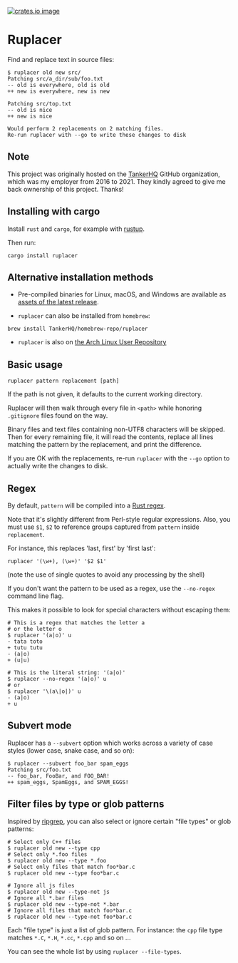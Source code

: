 [![crates.io image](https://img.shields.io/crates/v/ruplacer.svg)](https://crates.io/crates/ruplacer)

# Ruplacer

Find and replace text in source files:

```
$ ruplacer old new src/
Patching src/a_dir/sub/foo.txt
-- old is everywhere, old is old
++ new is everywhere, new is new

Patching src/top.txt
-- old is nice
++ new is nice

Would perform 2 replacements on 2 matching files.
Re-run ruplacer with --go to write these changes to disk
```

## Note

This project was originally hosted on the
[TankerHQ](https://github.com/TankerHQ) GitHub organization, which was
my employer from 2016 to 2021. They kindly agreed to give me back ownership
of this project. Thanks!


## Installing with cargo

Install `rust` and `cargo`, for example with [rustup](https://rustup.rs/).

Then run:

```
cargo install ruplacer
```

## Alternative installation methods

* Pre-compiled binaries for Linux, macOS, and Windows are available as [assets of the latest release](
https://github.com/dmerejkowsky/ruplacer/releases/tag/v0.8.0).

* `ruplacer` can also be installed from `homebrew`:

```
brew install TankerHQ/homebrew-repo/ruplacer
```

* `ruplacer` is also on [the Arch Linux User Repository](https://aur.archlinux.org/packages/ruplacer/)

## Basic usage

```
ruplacer pattern replacement [path]
```

If the path is not given, it defaults to the current working directory.

Ruplacer will then walk through every file in `<path>` while honoring `.gitignore` files found on the way.

Binary files and text files containing non-UTF8 characters will be skipped. Then for
every remaining file, it will read the contents, replace all lines matching the
pattern by the replacement, and print the difference.

If you are OK with the replacements, re-run `ruplacer` with the `--go` option to actually write the changes to disk.

## Regex

By default, `pattern` will be compiled into a [Rust regex](https://docs.rs/regex/1.0.5/regex/).

Note that it's slightly different from Perl-style regular expressions. Also, you must use `$1`, `$2` to reference
groups captured from `pattern` inside `replacement`.

For instance, this replaces 'last, first' by 'first last':

```
ruplacer '(\w+), (\w+)' '$2 $1'
```

(note the use of single quotes to avoid any processing by the shell)


If you don't want the pattern to be used as a regex, use the `--no-regex` command line flag.

This makes it possible to look for special characters without escaping them:

```
# This is a regex that matches the letter a
# or the letter o
$ ruplacer '(a|o)' u
- tata toto
+ tutu tutu
- (a|o)
+ (u|u)

# This is the literal string: '(a|o)'
$ ruplacer --no-regex '(a|o)' u
# or
$ ruplacer '\(a\|o|)' u
- (a|o)
+ u

```


## Subvert mode

Ruplacer has a `--subvert` option which works across a variety of case styles (lower case, snake case, and so on):

```
$ ruplacer --subvert foo_bar spam_eggs
Patching src/foo.txt
-- foo_bar, FooBar, and FOO_BAR!
++ spam_eggs, SpamEggs, and SPAM_EGGS!
```

## Filter files by type or glob patterns

Inspired by [ripgrep](https://github.com/BurntSushi/ripgrep), you can also select or ignore certain "file types" or glob patterns:

```
# Select only C++ files
$ ruplacer old new --type cpp
# Select only *.foo files
$ ruplacer old new --type *.foo
# Select only files that match foo*bar.c
$ ruplacer old new --type foo*bar.c

# Ignore all js files
$ ruplacer old new --type-not js
# Ignore all *.bar files
$ ruplacer old new --type-not *.bar
# Ignore all files that match foo*bar.c
$ ruplacer old new --type-not foo*bar.c
```

Each "file type" is just a list of glob pattern. For instance: the `cpp` file type matches `*.C`, `*.H`, `*.cc`, `*.cpp` and so on ...

You can see the whole list by using `ruplacer --file-types`.

